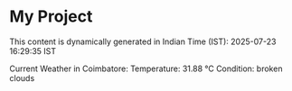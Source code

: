 # My Project

This content is dynamically generated in Indian Time (IST): 2025-07-23 16:29:35 IST


Current Weather in Coimbatore:
Temperature: 31.88 °C
Condition: broken clouds
